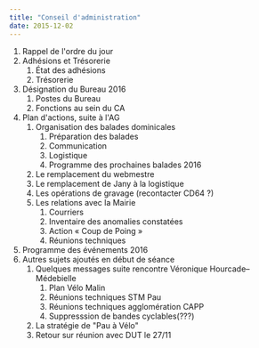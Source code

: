 ```yaml
---
title: "Conseil d'administration"
date: 2015-12-02
---
```


1. Rappel de l'ordre du jour
2. Adhésions et Trésorerie
   1. État des adhésions
   2. Trésorerie
3. Désignation du Bureau 2016
   1. Postes du Bureau
   2. Fonctions au sein du CA
4. Plan d'actions, suite à l'AG
   1. Organisation des balades dominicales
      1. Préparation des balades
      2. Communication
      3. Logistique
      4. Programme des prochaines balades 2016
   2. Le remplacement du webmestre
   3. Le remplacement de Jany à la logistique
   4. Les opérations de gravage (recontacter CD64 ?)
   5. Les relations avec la Mairie
      1. Courriers
      2. Inventaire des anomalies constatées
      3. Action « Coup de Poing »
      4. Réunions techniques
5. Programme des événements 2016
6. Autres sujets ajoutés en début de séance
   1. Quelques messages suite rencontre Véronique Hourcade–Médebielle
      1. Plan Vélo Malin
      2. Réunions techniques STM Pau
      3. Réunions techniques agglomération CAPP
      4. Suppresssion de bandes cyclables(???)
   2. La stratégie de "Pau à Vélo"
   3. Retour sur réunion avec DUT le 27/11


